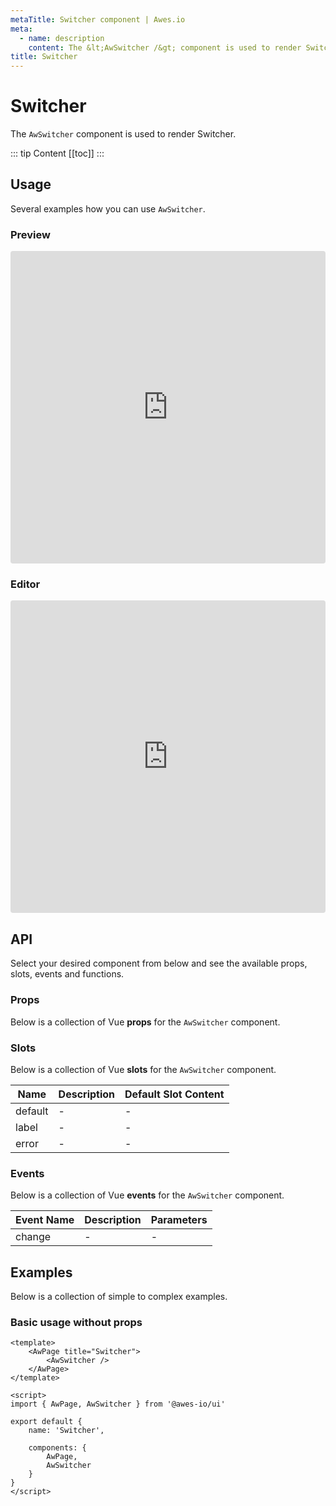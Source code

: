 ```yaml
---
metaTitle: Switcher сomponent | Awes.io
meta:
  - name: description
    content: The &lt;AwSwitcher /&gt; component is used to render Switcher - UI Vue component for Awes.io.
title: Switcher
---
```

# Switcher

The `AwSwitcher` component is used to render Switcher.

::: tip Content
[[toc]]
:::

## Usage
Several examples how you can use `AwSwitcher`.

### Preview
<iframe
     src='https://codesandbox.io/embed/github/awes-io/client/tree/master/examples/basic-ui?autoresize=1&fontsize=14&hidenavigation=1&initialpath=%2Faw-switcher&module=%2Fpages%2Faw-switcher.vue&theme=dark&view=preview'
     style='width:100%; height:500px; border:0; border-radius: 4px; overflow:hidden;'
     title='basic-ui'
     allow='geolocation; microphone; camera; midi; vr; accelerometer; gyroscope; payment; ambient-light-sensor; encrypted-media; usb'
     sandbox='allow-modals allow-forms allow-popups allow-scripts allow-same-origin'
   ></iframe>

### Editor
<iframe
     src='https://codesandbox.io/embed/github/awes-io/client/tree/master/examples/basic-ui?autoresize=1&fontsize=14&hidenavigation=1&initialpath=%2Faw-switcher&module=%2Fpages%2Faw-switcher.vue&theme=dark&view=editor'
     style='width:100%; height:500px; border:0; border-radius: 4px; overflow:hidden;'
     title='basic-ui'
     allow='geolocation; microphone; camera; midi; vr; accelerometer; gyroscope; payment; ambient-light-sensor; encrypted-media; usb'
     sandbox='allow-modals allow-forms allow-popups allow-scripts allow-same-origin'
   ></iframe>

## API
Select your desired component from below and see the available props, slots, events and functions.

### Props
Below is a collection of Vue **props** for the `AwSwitcher` component.
<!-- @vuese:AwSwitcher:props:start -->

<!-- @vuese:AwSwitcher:props:end -->

### Slots
Below is a collection of Vue **slots** for the `AwSwitcher` component.
<!-- @vuese:AwSwitcher:slots:start -->
|Name|Description|Default Slot Content|
|---|---|---|
|default|-|-|
|label|-|-|
|error|-|-|

<!-- @vuese:AwSwitcher:slots:end -->


### Events
Below is a collection of Vue **events** for the `AwSwitcher` component.
<!-- @vuese:AwSwitcher:events:start -->
|Event Name|Description|Parameters|
|---|---|---|
|change|-|-|

<!-- @vuese:AwSwitcher:events:end -->


## Examples
Below is a collection of simple to complex examples.

### Basic usage without props
```vue
<template>
    <AwPage title="Switcher">
        <AwSwitcher />
    </AwPage>
</template>

<script>
import { AwPage, AwSwitcher } from '@awes-io/ui'

export default {
    name: 'Switcher',

    components: {
        AwPage,
        AwSwitcher
    }
}
</script>

```

